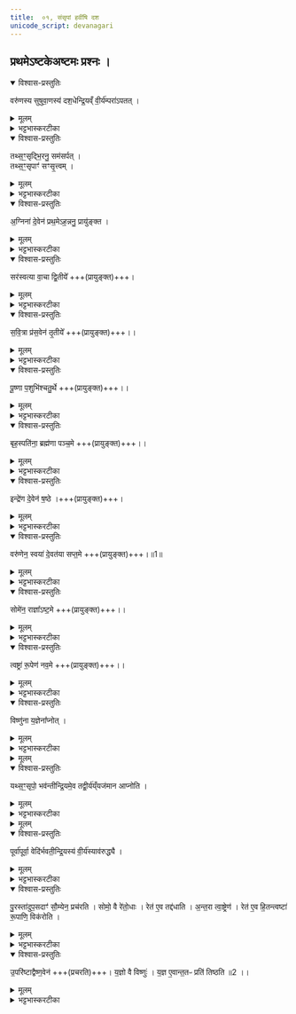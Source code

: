 ```yaml
---
title:  ०१, संसृपां हवींषि दश
unicode_script: devanagari
---
```


## प्रथमेऽष्टकेअष्टमः प्रश्नः ।
<details open><summary>विश्वास-प्रस्तुतिः</summary>

वरु॑णस्य सुषुवा॒णस्य॑ दश॒धेन्द्रि॒यव्ँ वी॒र्य॑म्परा॑ऽपतत् ।
</details>

<details><summary>मूलम्</summary>

वरु॑णस्य सुषुवा॒णस्य॑ दश॒धेन्द्रि॒यव्ँ वी॒र्य॑म्परा॑ऽपतत् ।
</details>

<details><summary>भट्टभास्करटीका</summary>

1 वरुणस्येत्यादि ॥ वरुणस्य सुषुवाणस्य सवने ईश्वरीभूतस्य इन्द्रियं वीर्यं च दशधा भूत्वा पराऽपतत् अस्मादपाक्रान्तमभूत् ।
</details>

<details open><summary>विश्वास-प्रस्तुतिः</summary>

तथ्स॒ꣳ॒सृद्भि॒रनु॒ सम॑सर्पत् ।  
तथ्स॒ꣳ॒सृपाꣳ॑ सꣳसृ॒त्त्वम् ।
</details>

<details><summary>मूलम्</summary>

तथ्स॒ꣳ॒सृद्भि॒रनु॒ सम॑सर्पत् ।  
तथ्स॒ꣳ॒सृपाꣳ॑ सꣳसृ॒त्त्वम् ।
</details>

<details><summary>भट्टभास्करटीका</summary>

अथ तत् इन्द्रियादि संसृद्भिः हविर्विशेषैः 'आग्नेयमष्टाकपालं निर्वपति हिरण्यं दक्षिणा' इत्यादिभिः वरुणः अनुसमसर्पत् अनुसृत्य संप्राप्तवान् तस्मादेषां संसृपां संसृत्त्वं संप्राप्तिहेतुत्वात् । सर्पतेः क्विप् । अन्त्यविकारः छान्दसः ॥
</details>

<details open><summary>विश्वास-प्रस्तुतिः</summary>

अ॒ग्निना॑ दे॒वेन॑ प्रथ॒मेऽह॒न्ननु॒ प्रायु॑ङ्क्त ।
</details>

<details><summary>मूलम्</summary>

अ॒ग्निना॑ दे॒वेन॑ प्रथ॒मेऽह॒न्ननु॒ प्रायु॑ङ्क्त ।
</details>

<details><summary>भट्टभास्करटीका</summary>

2 अग्निनेत्यादि ॥ प्रथमे अहन् अह्नि अग्निना हेतुना अनुप्रायुङ्क्त वरुणः यागानन्तरमात्मानं प्रायुङ्क प्रकर्षेणायोजयत् । तेन देवेन देवयित्रा प्रकर्षेण देववन्तमात्मानमकरोत् ।
</details>

<details open><summary>विश्वास-प्रस्तुतिः</summary>

सर॑स्वत्या वा॒चा द्वि॒तीये᳚ +++(प्रायुङ्क्त)+++।
</details>

<details><summary>मूलम्</summary>

सर॑स्वत्या वा॒चा द्वि॒तीये᳚ +++(प्रायुङ्क्त)+++।
</details>

<details><summary>भट्टभास्करटीका</summary>

द्वितीयेऽह्नि सरस्वत्या हेतुना वाचाऽऽत्मानं समयोजयत् ।
</details>

<details open><summary>विश्वास-प्रस्तुतिः</summary>

स॒वि॒त्रा प्र॑स॒वेन॑ तृ॒तीये᳚ +++(प्रायुङ्क्त)+++।।
</details>

<details><summary>मूलम्</summary>

स॒वि॒त्रा प्र॑स॒वेन॑ तृ॒तीये᳚ +++(प्रायुङ्क्त)+++।।
</details>

<details><summary>भट्टभास्करटीका</summary>

तृतीये सवित्रा हेतुना प्रसवेन आत्मानं प्रायुङ्क्त । एवं सर्वत्र ।
</details>

<details open><summary>विश्वास-प्रस्तुतिः</summary>

पू॒ष्णा प॒शुभि॑श्चतु॒र्थे +++(प्रायुङ्क्त)+++।।
</details>

<details><summary>मूलम्</summary>

पू॒ष्णा प॒शुभि॑श्चतु॒र्थे +++(प्रायुङ्क्त)+++।।
</details>

<details><summary>भट्टभास्करटीका</summary>

चतुर्थे पशुभिः ।
</details>

<details open><summary>विश्वास-प्रस्तुतिः</summary>

बृह॒स्पति॑ना॒ ब्रह्म॑णा पञ्च॒मे +++(प्रायुङ्क्त)+++।।
</details>

<details><summary>मूलम्</summary>

बृह॒स्पति॑ना॒ ब्रह्म॑णा पञ्च॒मे +++(प्रायुङ्क्त)+++।।
</details>

<details><summary>भट्टभास्करटीका</summary>

पञ्चमे ब्रह्मणा अन्नेन मन्त्रेण वा ।
</details>

<details open><summary>विश्वास-प्रस्तुतिः</summary>

इन्द्रे॑ण दे॒वेन॑ ष॒ष्ठे ।+++(प्रायुङ्क्त)+++।
</details>

<details><summary>मूलम्</summary>

इन्द्रे॑ण दे॒वेन॑ ष॒ष्ठे ।+++(प्रायुङ्क्त)+++।
</details>

<details><summary>भट्टभास्करटीका</summary>

षष्ठे देवेन देवनेन इन्द्रेण ।
</details>

<details open><summary>विश्वास-प्रस्तुतिः</summary>

वरु॑णेन॒ स्वया॑ दे॒वत॑या सप्त॒मे +++(प्रायुङ्क्त)+++।॥1॥  
</details>

<details><summary>मूलम्</summary>

वरु॑णेन॒ स्वया॑ दे॒वत॑या सप्त॒मे +++(प्रायुङ्क्त)+++।॥1॥  
</details>

<details><summary>भट्टभास्करटीका</summary>

सप्तमे स्वया देवतया आत्मानं देवताभावेन योजितवान् ।
</details>

<details open><summary>विश्वास-प्रस्तुतिः</summary>

सोमे॑न॒ राज्ञा᳚ऽष्ट॒मे +++(प्रायुङ्क्त)+++।।
</details>

<details><summary>मूलम्</summary>

सोमे॑न॒ राज्ञा᳚ऽष्ट॒मे +++(प्रायुङ्क्त)+++।।
</details>

<details><summary>भट्टभास्करटीका</summary>

अष्टमे राज्ञा राजत्वेन ।
</details>

<details open><summary>विश्वास-प्रस्तुतिः</summary>

त्वष्ट्रा॑ रू॒पेण॑ नव॒मे +++(प्रायुङ्क्त)+++।।
</details>

<details><summary>मूलम्</summary>

त्वष्ट्रा॑ रू॒पेण॑ नव॒मे +++(प्रायुङ्क्त)+++।।
</details>

<details><summary>भट्टभास्करटीका</summary>

नवमे रूपेण प्रशस्तेन ।
</details>

<details open><summary>विश्वास-प्रस्तुतिः</summary>

विष्णु॑ना य॒ज्ञेना᳚प्नोत् ।
</details>

<details><summary>मूलम्</summary>

विष्णु॑ना य॒ज्ञेना᳚प्नोत् ।
</details>

<details><summary>भट्टभास्करटीका</summary>

ततो देवादिमत्तया विष्णुना हेतुना विष्ण्वाप्मना वा यज्ञेन अत्मीयमिन्द्रियं वीर्यं च आप्नोत् ।
</details>


<details><summary>मूलम्</summary>

यथ्स॒ꣳ॒सृपो॒ भव॑न्ति ।
इ॒न्द्रि॒यमे॒व तद्वी॒र्य॑य्ँयज॑मान आप्नोति ।
</details>

<details open><summary>विश्वास-प्रस्तुतिः</summary>

यथ्स॒ꣳ॒सृपो॒ भव॑न्तीन्द्रि॒यमे॒व तद्वी॒र्य॑य्ँयज॑मान आप्नोति ।
</details>

<details><summary>मूलम्</summary>

यथ्स॒ꣳ॒सृपो॒ भव॑न्तीन्द्रि॒यमे॒व तद्वी॒र्य॑य्ँयज॑मान आप्नोति ।
</details>

<details><summary>भट्टभास्करटीका</summary>

यदित्यादि । गतम् ॥
</details>


<details><summary>मूलम्</summary>

पूर्वा॑पूर्वा॒ वेदि॑र्भवति ।
इ॒न्द्रि॒यस्य॑ वी॒र्य॑स्याव॑रुद्ध्यै ।
</details>

<details open><summary>विश्वास-प्रस्तुतिः</summary>

पूर्वा॑पूर्वा॒ वेदि॑र्भवती॒न्द्रि॒यस्य॑ वी॒र्य॑स्याव॑रुद्ध्यै ।
</details>

<details><summary>मूलम्</summary>

पूर्वा॑पूर्वा॒ वेदि॑र्भवती॒न्द्रि॒यस्य॑ वी॒र्य॑स्याव॑रुद्ध्यै ।
</details>

<details><summary>भट्टभास्करटीका</summary>

3 पूर्वापूर्वेति ॥ पूर्वस्या वेदेः पुरस्तादुत्तरोत्तरा वेदिः भवति । यत्र पूर्व आहवनीयः तत्रोत्तरो गार्हपत्यः । पुनःपुनरपि संबन्धेन इन्द्रियवीर्यलाभः ॥
</details>

<details open><summary>विश्वास-प्रस्तुतिः</summary>

पु॒रस्ता॑दुप॒सदाꣳ॑ सौ॒म्येन॒ प्रच॑रति ।
सोमो॒ वै रे॑तो॒धाः ।
रेत॑ ए॒व तद्द॑धाति ।
अ॒न्त॒रा त्वा॒ष्ट्रेण॑ ।
रेत॑ ए॒व हि॒तन्त्वष्टा॑ रू॒पाणि॒ विक॑रोति ।
</details>

<details><summary>मूलम्</summary>

पु॒रस्ता॑दुप॒सदाꣳ॑ सौ॒म्येन॒ प्रच॑रति ।
सोमो॒ वै रे॑तो॒धाः ।
रेत॑ ए॒व तद्द॑धाति ।
अ॒न्त॒रा त्वा॒ष्ट्रेण॑ ।
रेत॑ ए॒व हि॒तन्त्वष्टा॑ रू॒पाणि॒ विक॑रोति ।
</details>

<details><summary>भट्टभास्करटीका</summary>

4 पुरस्तादिति ॥ दशपेये प्रक्रान्ते आतिथ्यया प्रचर्य सुब्रह्मण्यान्ते त्वाष्ट्रेण अष्टाकपालेन प्रचरति आपराह्निकीभ्यां प्राक् ।
</details>

<details open><summary>विश्वास-प्रस्तुतिः</summary>

उ॒परि॑ष्टाद्वैष्ण॒वेन॑ +++(प्रचरति)+++।
य॒ज्ञो वै विष्णुः॑ ।
य॒ज्ञ ए॒वान्त॒तᳶ प्रति॑ तिष्ठति ॥2 ।।
</details>

<details><summary>मूलम्</summary>

उ॒परि॑ष्टाद्वैष्ण॒वेन॑ +++(प्रचरति)+++।
य॒ज्ञो वै विष्णुः॑ ।
य॒ज्ञ ए॒वान्त॒तᳶ प्रति॑ तिष्ठति ॥2 ।।
</details>

<details><summary>भट्टभास्करटीका</summary>

उपरिष्टादिति । श्वोभूत उपसदामुपरिष्टात् प्रवर्ग्योद्वासनात् प्राक् वैष्णवेन त्रिकपालेन प्रचरति ॥
इति अष्टमे प्रथमोऽनुवाकः ॥  

</details>

